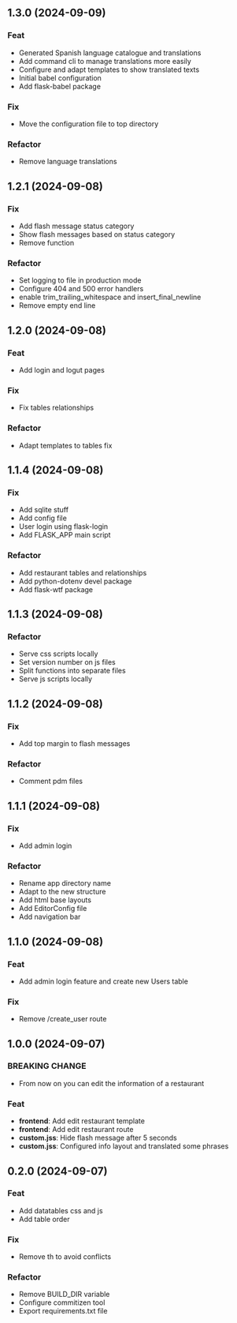 ## 1.3.0 (2024-09-09)

### Feat

- Generated Spanish language catalogue and translations
- Add command cli to manage translations more easily
- Configure and adapt templates to show translated texts
- Initial babel configuration
- Add flask-babel package

### Fix

- Move the configuration file to top directory

### Refactor

- Remove language translations

## 1.2.1 (2024-09-08)

### Fix

- Add flash message status category
- Show flash messages based on status category
- Remove function

### Refactor

- Set logging to file in production mode
- Configure 404 and 500 error handlers
- enable trim_trailing_whitespace and insert_final_newline
- Remove empty end line

## 1.2.0 (2024-09-08)

### Feat

- Add login and logut pages

### Fix

- Fix tables relationships

### Refactor

- Adapt templates to tables fix

## 1.1.4 (2024-09-08)

### Fix

- Add sqlite stuff
- Add config file
- User login using flask-login
- Add FLASK_APP main script

### Refactor

- Add restaurant tables and relationships
- Add python-dotenv devel package
- Add flask-wtf package

## 1.1.3 (2024-09-08)

### Refactor

- Serve css scripts locally
- Set version number on js files
- Split functions into separate files
- Serve js scripts locally

## 1.1.2 (2024-09-08)

### Fix

- Add top margin to flash messages

### Refactor

- Comment pdm files

## 1.1.1 (2024-09-08)

### Fix

- Add admin login

### Refactor

- Rename app directory name
- Adapt to the new structure
- Add html base layouts
- Add EditorConfig file
- Add navigation bar

## 1.1.0 (2024-09-08)

### Feat

- Add admin login feature and create new Users table

### Fix

- Remove /create_user route

## 1.0.0 (2024-09-07)

### BREAKING CHANGE

- From now on you can edit the information of a restaurant

### Feat

- **frontend**: Add edit restaurant template
- **frontend**: Add edit restaurant route
- **custom.jss**: Hide flash message after 5 seconds
- **custom.jss**: Configured info layout and translated some phrases

## 0.2.0 (2024-09-07)

### Feat

- Add datatables css and js
- Add table order

### Fix

- Remove th to avoid conflicts

### Refactor

- Remove BUILD_DIR variable
- Configure commitizen tool
- Export requirements.txt file
